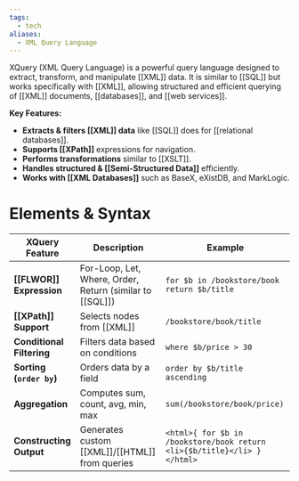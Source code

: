 ```yaml
---
tags:
  - tech
aliases:
  - XML Query Language
---
```

XQuery (XML Query Language) is a powerful query language designed to extract, transform, and manipulate [[XML]] data.
It is similar to [[SQL]] but works specifically with [[XML]], allowing structured and efficient querying of [[XML]] documents, [[databases]], and [[web services]].

**Key Features:**
- **Extracts & filters [[XML]] data** like [[SQL]] does for [[relational databases]].
- **Supports [[XPath]]** expressions for navigation.
- **Performs transformations** similar to [[XSLT]].
- **Handles structured & [[Semi-Structured Data]]** efficiently.
- **Works with [[XML Databases]]** such as BaseX, eXistDB, and MarkLogic.
# Elements & Syntax
| **XQuery Feature**        | **Description**                                      | **Example**                                                             |
| ------------------------- | ---------------------------------------------------- | ----------------------------------------------------------------------- |
| **[[FLWOR]] Expression**  | For-Loop, Let, Where, Order, Return (similar to [[SQL]]) | `for $b in /bookstore/book return $b/title`                             |
| **[[XPath]] Support**         | Selects nodes from [[XML]]                               | `/bookstore/book/title`                                                 |
| **Conditional Filtering** | Filters data based on conditions                     | `where $b/price > 30`                                                   |
| **Sorting (`order by`)**  | Orders data by a field                               | `order by $b/title ascending`                                           |
| **Aggregation**           | Computes sum, count, avg, min, max                   | `sum(/bookstore/book/price)`                                            |
| **Constructing Output**   | Generates custom [[XML]]/[[HTML]] from queries               | `<html>{ for $b in /bookstore/book return <li>{$b/title}</li> }</html>` |

